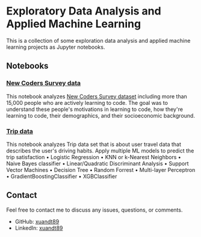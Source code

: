 
# Exploratory Data Analysis and Applied Machine Learning

This is a collection of some exploration data analysis and applied machine learning projects as Jupyter notebooks.

## Notebooks  

### [New Coders Survey data](https://github.com/xuandt1289/Exploratory-Data-Analysis/tree/main/New%20coders%20survey%20data)

This notebook analyzes [New Coders Survey dataset](https://www.kaggle.com/freecodecamp/2016-new-coder-survey-?select=2016-FCC-New-Coders-Survey-Data.csv) including more than 15,000 people who are actively learning to code. The goal was to understand these people's motivations in learning to code, how they're learning to code, their demographics, and their socioeconomic background.

### [Trip data](https://github.com/xuandt1289/Exploratory-Data-Analysis/tree/main/Trip%20dataset)

This notebook analyzes Trip data set that is about user travel data that describes the user's driving habits. Apply multiple ML models  to predict the trip satisfaction 
•	Logistic Regression
•	KNN or k-Nearest Neighbors
•	Naive Bayes classifier
•	Linear/Quadratic Discriminant Analysis
•	Support Vector Machines
•	Decision Tree
•	Random Forrest
•	Multi-layer Perceptron
•	GradientBoostingClassifier
•	XGBClassifier

## Contact  

Feel free to contact me to discuss any issues, questions, or comments.

* GitHub: [xuandt89](https://github.com/xuandt1289)
* LinkedIn: [xuandt89](https://www.linkedin.com/in/xuandt/)
